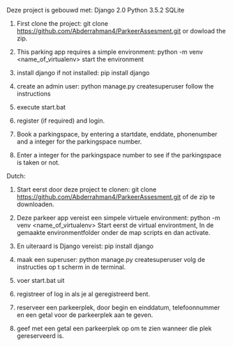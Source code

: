 Deze project is gebouwd met: 
Django 2.0
Python 3.5.2
SQLite


1) First clone the project: git clone https://github.com/Abderrahman4/ParkeerAssesment.git
or dowload the zip. 

2) This parking app requires a simple environment: python -m venv <name_of_virtualenv>
    start the environment

3) install django if not installed: pip install django

4) create an admin user: python manage.py createsuperuser
follow the instructions

4) execute start.bat


5) register (if required) and login. 

6) Book a parkingspace, by entering a startdate, enddate, phonenumber and a integer for the parkingspace number.  


7) Enter a integer for the parkingspace number to see if the parkingspace is taken or not.


Dutch: 

1) Start eerst door deze project te clonen: git clone https://github.com/Abderrahman4/ParkeerAssesment.git
of de zip te downloaden. 

2) Deze parkeer app vereist een simpele virtuele environment: python -m venv <name_of_virtualenv>
Start eerst de virtual environtment, In de gemaakte environmentfolder onder de map scripts en dan activate. 

3) En uiteraard is Django vereist: pip install django

4) maak een superuser: python manage.py createsuperuser
volg de instructies op t scherm in de terminal. 

4) voer start.bat uit


5) registreer of log in als je al geregistreerd bent. 

6) reserveer een parkeerplek, door begin en einddatum, telefoonnummer en een getal voor de parkeerplek aan te geven.

7) geef met een getal een parkeerplek op om te zien wanneer die plek gereserveerd is. 
